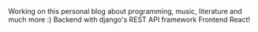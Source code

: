 Working on this personal blog about programming, music, literature and much more :)
Backend with django's REST API framework
Frontend React!
